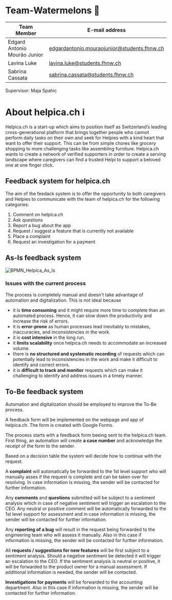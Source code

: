 # Team-Watermelons 🍉

| Team Member                           | E-mail address                                   |
| --------------------------------------| ------------------------------------------------ |
| Edgard Antonio Mourão Junior          | <edgardantonio.mouraojunior@students.fhnw.ch>    |
| Lavina Luke                           | <lavina.luke@students.fhnw.ch>                   |
| Sabrina Cassata                       | <sabrina.cassata@students.fhnw.ch>               |

Supervisor: Maja Spahic


# About helpica.ch ℹ️
Helpica.ch is a start-up which aims to position itself as Switzerland’s leading cross-generational platform that brings together people who cannot perform daily tasks on their own and seek for Helpies with a kind heart that want to offer their support. This can be from simple chores like grocery shopping to more challenging tasks like assembling furniture. Helpica.ch wants to create a network of verified supporters in order to create a serving landscape where caregivers can find a trusted Helpi to support a beloved one at one finger click.
## Feedback system for helpica.ch
The aim of the feedack system is to offer the opportunity to both caregivers and Helpies to communicate with the team of helpica.ch for the following categories:
1. Comment on helpica.ch
2. Ask questions
3. Report a bug about the app
4. Request / suggest a feature that is currently not available
5. Place a complaint
6. Request an investigation for a payment
## As-Is feedback system

![BPMN_Helpica_As_Is](https://user-images.githubusercontent.com/127488344/235164344-0301a355-84f7-4a10-811b-be07f8d98020.png)

### Issues with the current process
The process is completely manual and doesn't take advantage of automation and digitalization. This is not ideal because
* it is **time consuming** and it might require more time to complete than an automated process. Hence, it can slow down the productivity and increase the risk of errors. 
* it is **error-prone** as human processes lead inevitably to mistakes, inaccuracies, and inconsistencies in the work.
* it is **cost intensive** in the long run. 
* it **limits scalability** once helpica.ch needs to accommodate an increased volume. 
* there is **no structured and systematic recording** of requests which can potentially lead to inconsistencies in the work and make it difficult to identify and correct errors.
* it is **difficult to track and monitor** requests which can make it challenging to identify and address issues in a timely manner.

## To-Be feedback system
Automation and digitalization should be employed to improve the To-Be process.

A feedback form will be implemented on the webpage and app of helpica.ch. The form is created with Google Forms.

The process starts with a feedback form beeing sent to the helpica.ch team. First thing, an automation will create **a case number** and acknowledge the receipt of the form to the sender. 

Based on a decision table the system will decide how to continue with the request.

A **complaint** will automatically be forwarded to the 1st level support who will manually asses if the request is complete and can be taken over for resolving. In case information is missing, the sender will be contacted for further information.  

Any **comments** and **questions** submitted will be subject to a sentiment analysis which in case of negative sentiment will trigger an escalation to the CEO. Any neutral or positive comment will be automatically forwarded to the 1st level support for assessment and in case information is missing, the sender will be contacted for further information.  

Any **reporting of a bug** will result in the request being forwarded to the engineering team who will assess it manually. Also in this case if information is missing, the sender will be contacted for further information.

All **requests / suggestions for new features** will be first subject to a sentiment analysis. Should a negative sentiment be detected it will trigger an escalation to the CEO. If the sentiment analysis is neutral or positive, it will be forwarded to the product owner for a manual assessment. If additional information is needed, the sender will be contacted.

**Investigations for payments** will be forwarded to the accounting department. Also in this case if information is missing, the sender will be contacted for further information.
